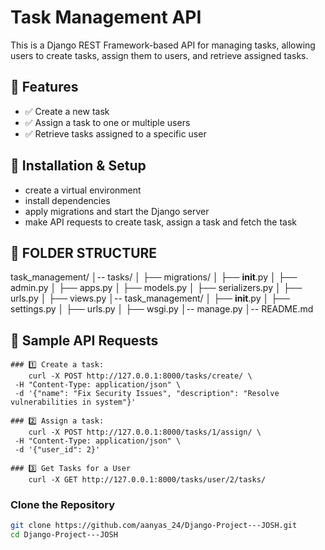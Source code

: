 # Task Management API

This is a Django REST Framework-based API for managing tasks, allowing users to create tasks, assign them to users, and retrieve assigned tasks.

## 🚀 Features
- ✅ Create a new task
- ✅ Assign a task to one or multiple users
- ✅ Retrieve tasks assigned to a specific user

## 📌 Installation & Setup
- create a virtual environment 
- install dependencies 
- apply migrations and start the Django server
- make API requests to create task, assign a task and fetch the task

## 📌 FOLDER STRUCTURE

task_management/
│-- tasks/
│   ├── migrations/
│   ├── __init__.py
│   ├── admin.py
│   ├── apps.py
│   ├── models.py
│   ├── serializers.py
│   ├── urls.py
│   ├── views.py
│-- task_management/
│   ├── __init__.py
│   ├── settings.py
│   ├── urls.py
│   ├── wsgi.py
│-- manage.py
│-- README.md


## 📌 Sample API Requests

    ### 1️⃣ Create a task:
        curl -X POST http://127.0.0.1:8000/tasks/create/ \
     -H "Content-Type: application/json" \
     -d '{"name": "Fix Security Issues", "description": "Resolve vulnerabilities in system"}'

    ### 2️⃣ Assign a task:
        curl -X POST http://127.0.0.1:8000/tasks/1/assign/ \
     -H "Content-Type: application/json" \
     -d '{"user_id": 2}'

    ### 3️⃣ Get Tasks for a User
        curl -X GET http://127.0.0.1:8000/tasks/user/2/tasks/


### Clone the Repository
```bash
git clone https://github.com/aanyas_24/Django-Project---JOSH.git
cd Django-Project---JOSH
